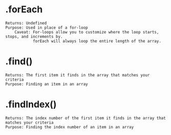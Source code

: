 # .forEach
    Returns: Undefined 
    Purpose: Used in place of a for-loop
        Caveat: For-loops allow you to customize where the loop starts, stops, and increments by.
                forEach will always loop the entire length of the array.
                
# .find()
    Returns: The first item it finds in the array that matches your criteria
    Purpose: Finding an item in an array
    
# .findIndex()
    Returns: The index number of the first item it finds in the array that matches your criteria
    Purpose: Finding the index number of an item in an array

    